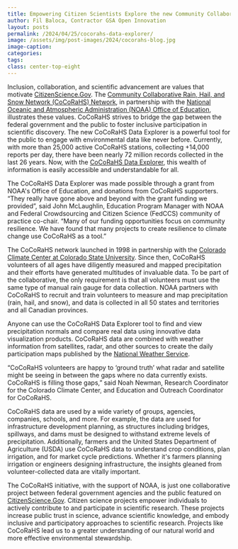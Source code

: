 ```yaml
---
title: Empowering Citizen Scientists Explore the new Community Collaborative Rain Hail and Snow CoCoRaHS Data Explorer tool
author: Fil Baloca, Contractor GSA Open Innovation
layout: posts
permalink: /2024/04/25/cocorahs-data-explorer/
image: /assets/img/post-images/2024/cocorahs-blog.jpg
image-caption: 
categories:
tags:
class: center-top-eight
---
```



Inclusion, collaboration, and scientific advancement are values that motivate [CitizenScience.Gov](www.citizenscience.gov). The [Community Collaborative Rain, Hail, and Snow Network (CoCoRaHS) Network](https://www.citizenscience.gov/catalog/81/#), in partnership with the [National Oceanic and Atmospheric Administration (NOAA) Office of Education](https://www.noaa.gov/office-education), illustrates these values. CoCoRaHS strives to bridge the gap between the federal government and the public to foster inclusive participation in scientific discovery. The new CoCoRaHS Data Explorer is a powerful tool for the public to engage with environmental data like never before. Currently, with more than 25,000 active CoCoRaHS stations, collecting +14,000 reports per day, there have been nearly 72 million records collected in the last 26 years. Now, with the [CoCoRaHS Data Explorer](https://dex.cocorahs.org/), this wealth of information is easily accessible and understandable for all. 

The CoCoRaHS Data Explorer was made possible through a grant from NOAA's Office of Education, and donations from CoCoRaHS supporters. “They really have gone above and beyond with the grant funding we provided”, said John McLaughlin, Education Program Manager with NOAA and Federal Crowdsourcing and Citizen Science (FedCCS) community of practice co-chair. “Many of our funding opportunities focus on community resilience. We have found that many projects to create resilience to climate change use CoCoRaHS as a tool.”
 
The CoCoRaHS network launched in 1998 in partnership with the [Colorado Climate Center at Colorado State University](https://climate.colostate.edu/). Since then, CoCoRaHS volunteers of all ages have diligently measured and mapped precipitation and their efforts have generated multitudes of invaluable data. To be part of the collaborative, the only requirement is that all volunteers must use the same type of manual rain gauge for data collection. NOAA partners with CoCoRaHS to recruit and train volunteers to measure and map precipitation (rain, hail, and snow), and data is collected in all 50 states and territories and all Canadian provinces. 

Anyone can use the CoCoRaHS Data Explorer tool to find and view precipitation normals and compare real data using innovative data visualization products. CoCoRaHS data are combined with weather information from satellites, radar, and other sources to create the daily participation maps published by the [National Weather Service](https://www.weather.gov/). 

“CoCoRaHS volunteers are happy to ‘ground truth’ what radar and satellite might be seeing in between the gaps where no data currently exists. CoCoRaHS is filling those gaps,” said Noah Newman, Research Coordinator for the Colorado Climate Center, and Education and Outreach Coordinator for CoCoRaHS.

CoCoRaHS data are used by a wide variety of groups, agencies, companies, schools, and more. For example, the data are used for infrastructure development planning, as structures including bridges, spillways, and dams must be designed to withstand extreme levels of precipitation. Additionally, farmers and the United States Department of Agriculture (USDA) use CoCoRaHS data to understand crop conditions, plan irrigation, and for market cycle predictions. Whether it's farmers planning irrigation or engineers designing infrastructure, the insights gleaned from volunteer-collected data are vitally important. 

The CoCoRaHS initiative, with the support of NOAA, is just one collaborative project between federal government agencies and the public featured on [CitizenScience.Gov](www.citizenscience.gov). Citizen science projects empower individuals to actively contribute to and participate in scientific research. These projects increase public trust in science, advance scientific knowledge, and embody inclusive and participatory approaches to scientific research. Projects like CoCoRaHS lead us to a greater understanding of our natural world and more effective environmental stewardship. 

